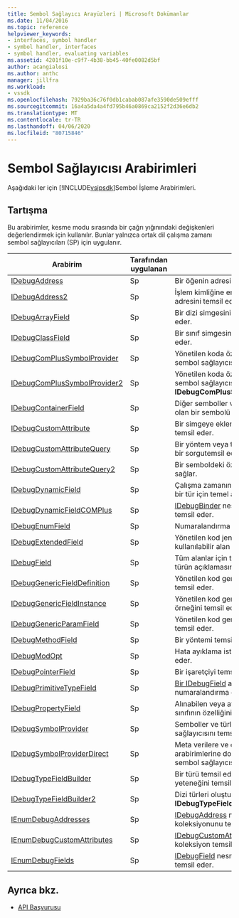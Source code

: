 ```yaml
---
title: Sembol Sağlayıcı Arayüzleri | Microsoft Dokümanlar
ms.date: 11/04/2016
ms.topic: reference
helpviewer_keywords:
- interfaces, symbol handler
- symbol handler, interfaces
- symbol handler, evaluating variables
ms.assetid: 4201f10e-c9f7-4b38-bb45-40fe0082d5bf
author: acangialosi
ms.author: anthc
manager: jillfra
ms.workload:
- vssdk
ms.openlocfilehash: 7929ba36c76f0db1cabab087afe3590de509efff
ms.sourcegitcommit: 16a4a5da4a4fd795b46a0869ca2152f2d36e6db2
ms.translationtype: MT
ms.contentlocale: tr-TR
ms.lasthandoff: 04/06/2020
ms.locfileid: "80715846"
---
```

# <a name="symbol-provider-interfaces"></a>Sembol Sağlayıcısı Arabirimleri
Aşağıdaki ler için [!INCLUDE[vsipsdk](../../../extensibility/includes/vsipsdk_md.md)]Sembol İşleme Arabirimleri.

## <a name="discussion"></a>Tartışma
 Bu arabirimler, kesme modu sırasında bir çağrı yığınındaki değişkenleri değerlendirmek için kullanılır. Bunlar yalnızca ortak dil çalışma zamanı sembol sağlayıcıları (SP) için uygulanır.

|Arabirim|Tarafından uygulanan|Açıklama|
|---------------|--------------------|-----------------|
|[IDebugAddress](../../../extensibility/debugger/reference/idebugaddress.md)|Sp|Bir öğenin adresini temsil eder.|
|[IDebugAddress2](../../../extensibility/debugger/reference/idebugaddress2.md)|Sp|İşlem kimliğine erişim sağlayan bir öğenin adresini temsil eder.|
|[IDebugArrayField](../../../extensibility/debugger/reference/idebugarrayfield.md)|Sp|Bir dizi simgesini veya dizi türünü temsil eder.|
|[IDebugClassField](../../../extensibility/debugger/reference/idebugclassfield.md)|Sp|Bir sınıf simgesini veya sınıf türünü temsil eder.|
|[IDebugComPlusSymbolProvider](../../../extensibility/debugger/reference/idebugcomplussymbolprovider.md)|Sp|Yönetilen koda özgü yöntemlerle com+ sembol sağlayıcısını temsil eder.|
|[IDebugComPlusSymbolProvider2](../../../extensibility/debugger/reference/idebugcomplussymbolprovider2.md)|Sp|Yönetilen koda özgü yöntemlerle com+ sembol sağlayıcısını temsil eder ve **IDebugComPlusSymbolProvider'ı**genişletir.|
|[IDebugContainerField](../../../extensibility/debugger/reference/idebugcontainerfield.md)|Sp|Diğer semboller veya türler için bir kapsayıcı olan bir sembolü veya türü temsil eder.|
|[IDebugCustomAttribute](../../../extensibility/debugger/reference/idebugcustomattribute.md)|Sp|Bir simgeye eklenebilecek özel bir özniteliği temsil eder.|
|[IDebugCustomAttributeQuery](../../../extensibility/debugger/reference/idebugcustomattributequery.md)|Sp|Bir yöntem veya türdeki özel öznitelikler için bir sorgutemsil eder.|
|[IDebugCustomAttributeQuery2](../../../extensibility/debugger/reference/idebugcustomattributequery2.md)|Sp|Bir semboldeki özel özniteliklere erişim sağlar.|
|[IDebugDynamicField](../../../extensibility/debugger/reference/idebugdynamicfield.md)|Sp|Çalışma zamanında belirlenebilen herhangi bir tür için temel arabirim.|
|[IDebugDynamicFieldCOMPlus](../../../extensibility/debugger/reference/idebugdynamicfieldcomplus.md)|Sp|[IDebugBinder](../../../extensibility/debugger/reference/idebugbinder.md) nesnesi için dinamik bir alanı temsil eder.|
|[IDebugEnumField](../../../extensibility/debugger/reference/idebugenumfield.md)|Sp|Numaralandırma türünü temsil eder.|
|[IDebugExtendedField](../../../extensibility/debugger/reference/idebugextendedfield.md)|Sp|Yönetilen kod jeneriklerini desteklemek için kullanılabilir alan türlerini genişletir.|
|[IDebugField](../../../extensibility/debugger/reference/idebugfield.md)|Sp|Tüm alanlar için taban sınıf; bir sembol veya türün açıklamasını temsil eder.|
|[IDebugGenericFieldDefinition](../../../extensibility/debugger/reference/idebuggenericfielddefinition.md)|Sp|Yönetilen kod genel türü için alan tanımını temsil eder.|
|[IDebugGenericFieldInstance](../../../extensibility/debugger/reference/idebuggenericfieldinstance.md)|Sp|Yönetilen kod genel türü için bir alan örneğini temsil eder.|
|[IDebugGenericParamField](../../../extensibility/debugger/reference/idebuggenericparamfield.md)|Sp|Yönetilen kod genel türü için bir parametreyi temsil eder.|
|[IDebugMethodField](../../../extensibility/debugger/reference/idebugmethodfield.md)|Sp|Bir yöntemi temsil eder.|
|[IDebugModOpt](../../../extensibility/debugger/reference/idebugmodopt.md)|Sp|Hata ayıklama isteğe bağlı değiştiriyi temsil eder.|
|[IDebugPointerField](../../../extensibility/debugger/reference/idebugpointerfield.md)|Sp|Bir işaretçiyi temsil eder.|
|[IDebugPrimitiveTypeField](../../../extensibility/debugger/reference/idebugprimitivetypefield.md)|Sp|[Bir IDebugField](../../../extensibility/debugger/reference/idebugfield.md) arabiriminden ilkel bir tür numaralandırma değerini temsil eder.|
|[IDebugPropertyField](../../../extensibility/debugger/reference/idebugpropertyfield.md)|Sp|Alınabilen veya ayarlanabilen yönetilen kod sınıfının özelliğini temsil eder.|
|[IDebugSymbolProvider](../../../extensibility/debugger/reference/idebugsymbolprovider.md)|Sp|Semboller ve türler sağlayan bir sembol sağlayıcısını temsil eder.|
|[IDebugSymbolProviderDirect](../../../extensibility/debugger/reference/idebugsymbolproviderdirect.md)|Sp|Meta verilere ve çekirdek sembol arabirimlerine doğrudan erişimi olan bir sembol sağlayıcısını temsil eder.|
|[IDebugTypeFieldBuilder](../../../extensibility/debugger/reference/idebugtypefieldbuilder.md)|Sp|Bir türü temsil eden bir alan oluşturma yeteneğini temsil eder.|
|[IDebugTypeFieldBuilder2](../../../extensibility/debugger/reference/idebugtypefieldbuilder2.md)|Sp|Dizi türleri oluşturabilmek için **IDebugTypeFieldBuilder** genişletir.|
|[IEnumDebugAddresses](../../../extensibility/debugger/reference/ienumdebugaddresses.md)|Sp|[IDebugAddress](../../../extensibility/debugger/reference/idebugaddress.md) nesnelerinin bir koleksiyonunu temsil eder.|
|[IEnumDebugCustomAttributes](../../../extensibility/debugger/reference/ienumdebugcustomattributes.md)|Sp|[IDebugCustomAttribute](../../../extensibility/debugger/reference/idebugcustomattribute.md) nesnelerin bir koleksiyon temsil eder.|
|[IEnumDebugFields](../../../extensibility/debugger/reference/ienumdebugfields.md)|Sp|[IDebugField](../../../extensibility/debugger/reference/idebugfield.md) nesnelerinin bir koleksiyonunu temsil eder.|

## <a name="see-also"></a>Ayrıca bkz.
- [API Başvurusu](../../../extensibility/debugger/reference/api-reference-visual-studio-debugging.md)
